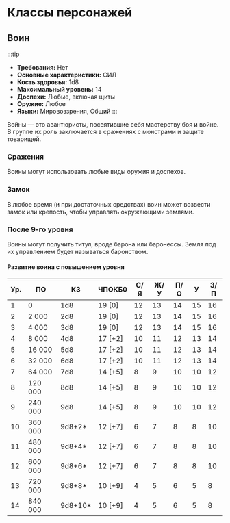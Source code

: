 # Классы персонажей

## Воин

:::tip
- **Требования:** Нет
- **Основные характеристики:** СИЛ
- **Кость здоровья:** 1d8
- **Максимальный уровень:** 14
- **Доспехи:** Любые, включая щиты
- **Оружие:** Любое
- **Языки:** Мировоззрения, Общий
:::

Войны — это авантюристы, посвятившие себя мастерству боя и войне. В группе их роль заключается в сражениях с монстрами и защите товарищей.

### Сражения
Воины могут использовать любые виды оружия и доспехов.

### Замок
В любое время (и при достаточных средствах) воин может возвести замок или крепость, чтобы управлять окружающими землями.

### После 9-го уровня
Воины могут получить титул, вроде барона или баронессы. Земля под их управлением будет называться баронством.

#### Развитие воина с повышением уровня
| Ур. | ПО      | КЗ      | ЧПОКБ0  | С/Я | Ж/У | П/О | У  | З/П |
|-----|---------|---------|---------|-----|-----|-----|----|-----|
| 1   | 0       | 1d8     | 19 [0]  | 12  | 13  | 14  | 15 | 16  |
| 2   | 2 000   | 2d8     | 19 [0]  | 12  | 13  | 14  | 15 | 16  |
| 3   | 4 000   | 3d8     | 19 [0]  | 12  | 13  | 14  | 15 | 16  |
| 4   | 8 000   | 4d8     | 17 [+2] | 10  | 11  | 12  | 13 | 14  |
| 5   | 16 000  | 5d8     | 17 [+2] | 10  | 11  | 12  | 13 | 14  |
| 6   | 32 000  | 6d8     | 17 [+2] | 10  | 11  | 12  | 13 | 14  |
| 7   | 64 000  | 7d8     | 14 [+5] | 8   | 9   | 10  | 10 | 12  |
| 8   | 120 000 | 8d8     | 14 [+5] | 8   | 9   | 10  | 10 | 12  |
| 9   | 240 000 | 9d8     | 14 [+5] | 8   | 9   | 10  | 10 | 12  |
| 10  | 360 000 | 9d8+2*  | 12 [+7] | 6   | 7   | 8   | 8  | 10  |
| 11  | 480 000 | 9d8+4*  | 12 [+7] | 6   | 7   | 8   | 8  | 10  |
| 12  | 600 000 | 9d8+6*  | 12 [+7] | 6   | 7   | 8   | 8  | 10  |
| 13  | 720 000 | 9d8+8*  | 10 [+9] | 4   | 5   | 6   | 5  | 8   |
| 14  | 840 000 | 9d8+10* | 10 [+9] | 4   | 5   | 6   | 5  | 8   |    
